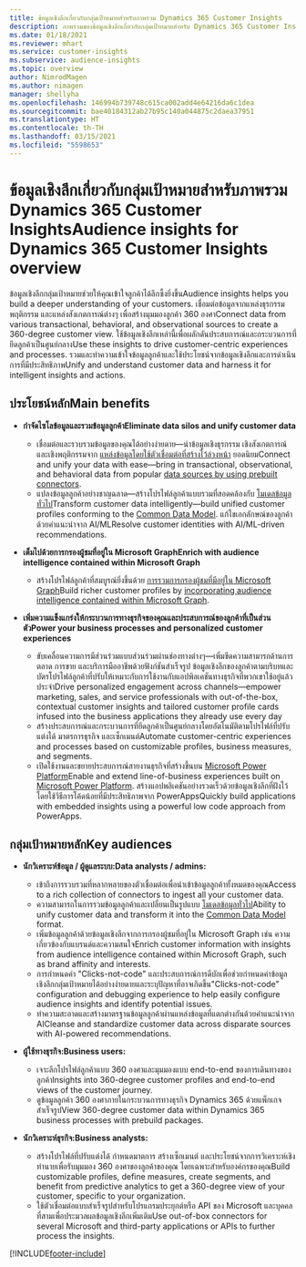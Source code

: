 ```yaml
---
title: ข้อมูลเชิงลึกเกี่ยวกับกลุ่มเป้าหมายสำหรับภาพรวม Dynamics 365 Customer Insights
description: ภาพรวมของข้อมูลเชิงลึกเกี่ยวกับกลุ่มเป้าหมายสำหรับ Dynamics 365 Customer Insights
ms.date: 01/18/2021
ms.reviewer: mhart
ms.service: customer-insights
ms.subservice: audience-insights
ms.topic: overview
author: NimrodMagen
ms.author: nimagen
manager: shellyha
ms.openlocfilehash: 146994b739748c615ca002add4e64216da6c1dea
ms.sourcegitcommit: bae40184312ab27b95c140a044875c2daea37951
ms.translationtype: HT
ms.contentlocale: th-TH
ms.lasthandoff: 03/15/2021
ms.locfileid: "5598653"
---
```

# <a name="audience-insights-for-dynamics-365-customer-insights-overview"></a><span data-ttu-id="9cfd9-103">ข้อมูลเชิงลึกเกี่ยวกับกลุ่มเป้าหมายสำหรับภาพรวม Dynamics 365 Customer Insights</span><span class="sxs-lookup"><span data-stu-id="9cfd9-103">Audience insights for Dynamics 365 Customer Insights overview</span></span>

<span data-ttu-id="9cfd9-104">ข้อมูลเชิงลึกกลุ่มเป้าหมายช่วยให้คุณเข้าใจลูกค้าได้ลึกซึ้งยิ่งขึ้น</span><span class="sxs-lookup"><span data-stu-id="9cfd9-104">Audience insights helps you build a deeper understanding of your customers.</span></span> <span data-ttu-id="9cfd9-105">เชื่อมต่อข้อมูลจากแหล่งธุรกรรม พฤติกรรม และแหล่งสังเกตการณ์ต่างๆ เพื่อสร้างมุมมองลูกค้า 360 องศา</span><span class="sxs-lookup"><span data-stu-id="9cfd9-105">Connect data from various transactional, behavioral, and observational sources to create a 360-degree customer view.</span></span> <span data-ttu-id="9cfd9-106">ใช้ข้อมูลเชิงลึกเหล่านี้เพื่อผลักดันประสบการณ์และกระบวนการที่ยึดลูกค้าเป็นศูนย์กลาง</span><span class="sxs-lookup"><span data-stu-id="9cfd9-106">Use these insights to drive customer-centric experiences and processes.</span></span> <span data-ttu-id="9cfd9-107">รวมและทำความเข้าใจข้อมูลลูกค้าและใช้ประโยชน์จากข้อมูลเชิงลึกและการดำเนินการที่มีประสิทธิภาพ</span><span class="sxs-lookup"><span data-stu-id="9cfd9-107">Unify and understand customer data and harness it for intelligent insights and actions.</span></span>

## <a name="main-benefits"></a><span data-ttu-id="9cfd9-108">ประโยชน์หลัก</span><span class="sxs-lookup"><span data-stu-id="9cfd9-108">Main benefits</span></span> 

- <span data-ttu-id="9cfd9-109">**กำจัดไซโลข้อมูลและรวมข้อมูลลูกค้า**</span><span class="sxs-lookup"><span data-stu-id="9cfd9-109">**Eliminate data silos and unify customer data**</span></span>

  - <span data-ttu-id="9cfd9-110">เชื่อมต่อและรวบรวมข้อมูลของคุณได้อย่างง่ายดาย—นำข้อมูลเชิงธุรกรรม เชิงสังเกตการณ์ และเชิงพฤติกรรมจาก [แหล่งข้อมูลโดยใช้ตัวเชื่อมต่อที่สร้างไว้ล่วงหน้า](data-sources.md) ยอดนิยม</span><span class="sxs-lookup"><span data-stu-id="9cfd9-110">Connect and unify your data with ease—bring in transactional, observational, and behavioral data from popular [data sources by using prebuilt connectors](data-sources.md).</span></span>
  - <span data-ttu-id="9cfd9-111">แปลงข้อมูลลูกค้าอย่างชาญฉลาด—สร้างโปรไฟล์ลูกค้าแบบรวมที่สอดคล้องกับ [โมเดลข้อมูลทั่วไป](/common-data-model/)</span><span class="sxs-lookup"><span data-stu-id="9cfd9-111">Transform customer data intelligently—build unified customer profiles conforming to the [Common Data Model](/common-data-model/).</span></span> <span data-ttu-id="9cfd9-112">แก้ไขเอกลักษณ์ของลูกค้าด้วยคำแนะนำจาก AI/ML</span><span class="sxs-lookup"><span data-stu-id="9cfd9-112">Resolve customer identities with AI/ML-driven recommendations.</span></span>

- <span data-ttu-id="9cfd9-113">**เต็มไปด้วยการกรองผู้ชมที่อยู่ใน Microsoft Graph**</span><span class="sxs-lookup"><span data-stu-id="9cfd9-113">**Enrich with audience intelligence contained within Microsoft Graph**</span></span>

  - <span data-ttu-id="9cfd9-114">สร้างโปรไฟล์ลูกค้าที่สมบูรณ์ยิ่งขึ้นด้วย [การรวมการกรองผู้ชมที่มีอยู่ใน Microsoft Graph](enrichment-microsoft-graph.md)</span><span class="sxs-lookup"><span data-stu-id="9cfd9-114">Build richer customer profiles by [incorporating audience intelligence contained within Microsoft Graph](enrichment-microsoft-graph.md).</span></span>  

- <span data-ttu-id="9cfd9-115">**เพิ่มความแข็งแกร่งให้กระบวนการทางธุรกิจของคุณและประสบการณ์ของลูกค้าที่เป็นส่วนตัว**</span><span class="sxs-lookup"><span data-stu-id="9cfd9-115">**Power your business processes and personalized customer experiences**</span></span>

  - <span data-ttu-id="9cfd9-116">ขับเคลื่อนความการมีส่วนร่วมแบบส่วนร่วมผ่านช่องทางต่างๆ—เพิ่มขีดความสามารถด้านการตลาด การขาย และบริการมืออาชีพด้วยฟังก์ชันสำเร็จรูป ข้อมูลเชิงลึกของลูกค้าตามบริบทและบัตรโปรไฟล์ลูกค้าที่ปรับให้เหมาะกับการใช้งานกับแอปพิลเคชันทางธุรกิจที่พวกเขาใช้อยู่แล้วประจำ</span><span class="sxs-lookup"><span data-stu-id="9cfd9-116">Drive personalized engagement across channels—empower marketing, sales, and service professionals with out-of-the-box, contextual customer insights and tailored customer profile cards infused into the business applications they already use every day</span></span>
  - <span data-ttu-id="9cfd9-117">สร้างประสบการณ์และกระบวนการที่ยึดลูกค้าเป็นศูนย์กลางโดยอัตโนมัติตามโปรไฟล์ที่ปรับแต่งได้ มาตรการธุรกิจ และเซ็กเมนต์</span><span class="sxs-lookup"><span data-stu-id="9cfd9-117">Automate customer-centric experiences and processes based on customizable profiles, business measures, and segments.</span></span>
  - <span data-ttu-id="9cfd9-118">เปิดใช้งานและขยายประสบการณ์สายงานธุรกิจที่สร้างขึ้นบน [Microsoft Power Platform](https://powerplatform.microsoft.com/)</span><span class="sxs-lookup"><span data-stu-id="9cfd9-118">Enable and extend line-of-business experiences built on [Microsoft Power Platform](https://powerplatform.microsoft.com/).</span></span> <span data-ttu-id="9cfd9-119">สร้างแอปพลิเคชันอย่างรวดเร็วด้วยข้อมูลเชิงลึกที่ฝังไว้โดยใช้วิธีการโค้ดน้อยที่มีประสิทธิภาพจาก PowerApps</span><span class="sxs-lookup"><span data-stu-id="9cfd9-119">Quickly build applications with embedded insights using a powerful low code approach from PowerApps.</span></span>  

## <a name="key-audiences"></a><span data-ttu-id="9cfd9-120">กลุ่มเป้าหมายหลัก</span><span class="sxs-lookup"><span data-stu-id="9cfd9-120">Key audiences</span></span>

- <span data-ttu-id="9cfd9-121">**นักวิเคราะห์ข้อมูล / ผู้ดูแลระบบ:**</span><span class="sxs-lookup"><span data-stu-id="9cfd9-121">**Data analysts / admins:**</span></span>

  - <span data-ttu-id="9cfd9-122">เข้าถึงการรวบรวมที่หลากหลายของตัวเชื่อมต่อเพื่อนำเข้าข้อมูลลูกค้าทั้งหมดของคุณ</span><span class="sxs-lookup"><span data-stu-id="9cfd9-122">Access to a rich collection of connectors to ingest all your customer data.</span></span>
  - <span data-ttu-id="9cfd9-123">ความสามารถในการรวมข้อมูลลูกค้าและเปลี่ยนเป็นรูปแบบ [โมเดลข้อมูลทั่วไป](/common-data-model/)</span><span class="sxs-lookup"><span data-stu-id="9cfd9-123">Ability to unify customer data and transform it into the [Common Data Model](/common-data-model/) format.</span></span>
  - <span data-ttu-id="9cfd9-124">เพิ่มข้อมูลลูกค้าด้วยข้อมูลเชิงลึกจากการกรองผู้ชมที่อยู่ใน Microsoft Graph เช่น ความเกี่ยวข้องกับแบรนด์และความสนใจ</span><span class="sxs-lookup"><span data-stu-id="9cfd9-124">Enrich customer information with insights from audience intelligence contained within Microsoft Graph, such as brand affinity and interests.</span></span>
  - <span data-ttu-id="9cfd9-125">การกำหนดค่า "Clicks-not-code" และประสบการณ์การดีบักเพื่อช่วยกำหนดค่าข้อมูลเชิงลึกกลุ่มเป้าหมายได้อย่างง่ายดายและระบุปัญหาที่อาจเกิดขึ้น</span><span class="sxs-lookup"><span data-stu-id="9cfd9-125">"Clicks-not-code" configuration and debugging experience to help easily configure audience insights and identify potential issues.</span></span>
  - <span data-ttu-id="9cfd9-126">ทำความสะอาดและสร้างมาตรฐานข้อมูลลูกค้าผ่านแหล่งข้อมูลที่แตกต่างกันด้วยคำแนะนำจาก AI</span><span class="sxs-lookup"><span data-stu-id="9cfd9-126">Cleanse and standardize customer data across disparate sources with AI-powered recommendations.</span></span>  

- <span data-ttu-id="9cfd9-127">**ผู้ใช้ทางธุรกิจ:**</span><span class="sxs-lookup"><span data-stu-id="9cfd9-127">**Business users:**</span></span>

  - <span data-ttu-id="9cfd9-128">เจาะลึกโปรไฟล์ลูกค้าแบบ 360 องศาและมุมมองแบบ end-to-end ของการเดินทางของลูกค้า</span><span class="sxs-lookup"><span data-stu-id="9cfd9-128">Insights into 360-degree customer profiles and end-to-end views of the customer journey.</span></span>
  - <span data-ttu-id="9cfd9-129">ดูข้อมูลลูกค้า 360 องศาภายในกระบวนการทางธุรกิจ Dynamics 365 ด้วยแพ็กเกจสำเร็จรูป</span><span class="sxs-lookup"><span data-stu-id="9cfd9-129">View 360-degree customer data within Dynamics 365 business processes with prebuild packages.</span></span>

- <span data-ttu-id="9cfd9-130">**นักวิเคราะห์ธุรกิจ:**</span><span class="sxs-lookup"><span data-stu-id="9cfd9-130">**Business analysts:**</span></span>

  - <span data-ttu-id="9cfd9-131">สร้างโปรไฟล์ที่ปรับแต่งได้ กำหนดมาตการ สร้างเซ็กเมนต์ และประโยชน์จากการวิเคราะห์เชิงทำนายเพื่อรับมุมมอง 360 องศาของลูกค้าของคุณ โดยเฉพาะสำหรับองค์กรของคุณ</span><span class="sxs-lookup"><span data-stu-id="9cfd9-131">Build customizable profiles, define measures, create segments, and benefit from predictive analytics to get a 360-degree view of your customer, specific to your organization.</span></span>  
  - <span data-ttu-id="9cfd9-132">ใช้ตัวเชื่อมต่อแบบสำเร็จรูปสำหรับโปรแกรมประยุกต์หรือ API ของ Microsoft และบุคคลที่สามเพื่อประมวลผลข้อมูลเชิงลึกเพิ่มเติม</span><span class="sxs-lookup"><span data-stu-id="9cfd9-132">Use out-of-box connectors for several Microsoft and third-party applications or APIs to further process the insights.</span></span>


[!INCLUDE[footer-include](../includes/footer-banner.md)]